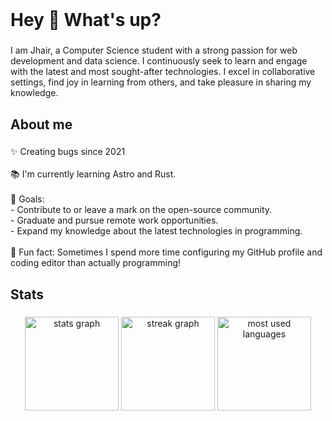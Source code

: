 <br clear="both">

<h1 align="left">Hey 👋 What's up?</h1>

###

<p align="left">I am Jhair, a Computer Science student with a strong passion for web development and data science. I continuously seek to learn and engage with the latest and most sought-after technologies. I excel in collaborative settings, find joy in learning from others, and take pleasure in sharing my knowledge.</p>

###

<h2 align="left">About me</h2>

###

<p align="left">✨ Creating bugs since 2021<br><br>📚 I'm currently learning Astro and Rust.<br><br>🎯 Goals:<br>- Contribute to or leave a mark on the open-source community.<br>- Graduate and pursue remote work opportunities.<br>- Expand my knowledge about the latest technologies in programming.<br><br>🎲 Fun fact: Sometimes I spend more time configuring my GitHub profile and coding editor than actually programming!</p>

###

<h2 align="left">Stats</h2>

###

<div align="center">
  <img src="https://github-readme-stats.vercel.app/api?username=JayGhz&hide_title=false&hide_rank=false&show_icons=true&include_all_commits=true&count_private=true&disable_animations=false&theme=transparent&title_color=3382ed&text_color=ffffff&icon_color=d0d0d0&bg_color=00000000&hide_border=true&border_radius=16&order=1" height="150" alt="stats graph" />
  
  <img src="https://streak-stats.demolab.com?user=JayGhz&locale=en&mode=daily&theme=transparent&ring=3382ed&fire=3382ed&currStreakNum=ffffff&sideNums=ffffff&dates=ffffff&currStreakLabel=3382ed&hide_border=true&background=00000000&border_radius=16&order=3" height="150" alt="streak graph" />

<img src="https://github-readme-stats.vercel.app/api/top-langs/?username=JayGhz&layout=compact&langs_count=12&hide=html,css&theme=transparent&title_color=3382ed&text_color=ffffff&icon_color=d0d0d0&bg_color=00000000&hide_border=true&border_radius=16" height="150" alt="most used languages" />
</div>

###
